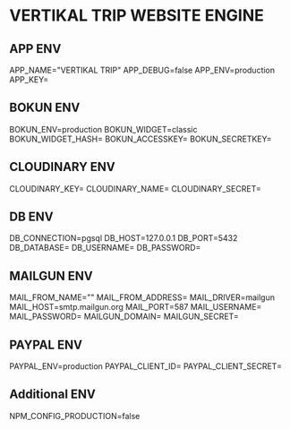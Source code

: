 # VERTIKAL TRIP WEBSITE ENGINE

## APP ENV

APP_NAME="VERTIKAL TRIP"
APP_DEBUG=false
APP_ENV=production
APP_KEY=

## BOKUN ENV

BOKUN_ENV=production
BOKUN_WIDGET=classic
BOKUN_WIDGET_HASH=
BOKUN_ACCESSKEY=
BOKUN_SECRETKEY=

## CLOUDINARY ENV

CLOUDINARY_KEY=
CLOUDINARY_NAME=
CLOUDINARY_SECRET=

## DB ENV

DB_CONNECTION=pgsql
DB_HOST=127.0.0.1
DB_PORT=5432
DB_DATABASE=
DB_USERNAME=
DB_PASSWORD= 

## MAILGUN ENV

MAIL_FROM_NAME=""
MAIL_FROM_ADDRESS=
MAIL_DRIVER=mailgun
MAIL_HOST=smtp.mailgun.org
MAIL_PORT=587
MAIL_USERNAME=
MAIL_PASSWORD=
MAILGUN_DOMAIN=
MAILGUN_SECRET=

## PAYPAL ENV

PAYPAL_ENV=production
PAYPAL_CLIENT_ID=
PAYPAL_CLIENT_SECRET=

## Additional ENV

NPM_CONFIG_PRODUCTION=false

